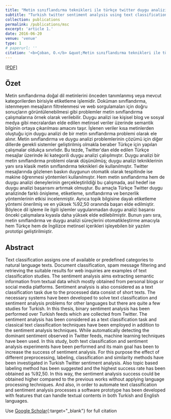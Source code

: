 ```yaml
---
title: "Metin sınıflandırma teknikleri ile türkçe twitter duygu analizi"
subtitle: "Turkish twitter sentiment analysis using text classification techniques"
collection: publications
permalink: /publications/msc
excerpt: 'article 1.'
date: 2016-06-20
venue: 'venue'
type: 1
# paperurl: ''
citation: '<b>Çoban, O.</b> &quot;Metin sınıflandırma teknikleri ile türkçe twitter duygu analizi.&quot; Yüksek Lisans Tezi, <i>Atatürk Üniversitesi, Fen Bilimleri Enstitüsü</i>, (2016).'
---
```

[[PDF]](https://tez.yok.gov.tr/UlusalTezMerkezi/SearchTezWS?key=cbOXH84ZayrLjc0tI-QXKmM_as-TrEzKFuAk2Rm7khvqeQ1XwUE31O14GGYp_zc4)

## Özet
Metin sınıflandırma doğal dil metinlerini önceden tanımlanmış veya mevcut kategorilerden birisiyle etiketleme işlemidir. Doküman sınıflandırma, istenmeyen mesajların filtrelenmesi ve web sorgulamaları için doğru sonuçların görüntülenebilmesi gibi problemler metin sınıflandırma çalışmalarına örnek olarak verilebilir. Duygu analizi ise kişisel blog ve sosyal medya gibi mecralardan elde edilen metinsel veriler üzerinde semantik bilginin ortaya çıkarılması amacını taşır. İşlenen veriler kısa metinlerden oluştuğu için duygu analizi de bir metin sınıflandırma problemi olarak ele alınır. Metin sınıflandırma ve duygu analizi problemlerinin çözümü için diğer dillerde gerekli sistemler geliştirilmiş olmakla beraber Türkçe için yapılan çalışmalar oldukça sınırlıdır. Bu tezde, Twitter'dan elde edilen Türkçe mesajlar üzerinde iki kategorili duygu analizi çalışılmıştır. Duygu analizi bir metin sınıflandırma problemi olarak düşünülmüş; duygu analizi tekniklerinin yanı sıra klasik metin sınıflandırma teknikleri de kullanılmıştır. Twitter mesajlarında gözlenen baskın duygunun otomatik olarak tespitinde ise makine öğrenmesi yöntemleri kullanılmıştır. Hem metin sınıflandırma hem de duygu analizi deneylerinin gerçekleştirildiği bu çalışmada, asıl hedef ise duygu analizi başarısını artırmak olmuştur. Bu amaçla Türkçe Twitter duygu analizinde farklı önişleme, etiketleme, sınıflandırma ve benzerlik yöntemlerinin etkisi incelenmiştir. Ayrıca topik bilgisine dayalı etiketleme yöntemi önerilmiş ve en yüksek %92,50 oranında başarı elde edilmiştir. Böylece dil işleme ile ilgili işlemler uygulanmadan duygu analizi başarısı önceki çalışmalara kıyasla daha yüksek elde edilebilmiştir. Bunun yanı sıra, metin sınıflandırma ve duygu analizi süreçlerini otomatikleştirme amacıyla hem Türkçe hem de İngilizce metinsel içerikleri işleyebilen bir yazılım prototipi geliştirilmiştir.
## Abstract
Text classification assigns one of available or predefined categories to natural language texts. Document classification, spam message filtering and retrieving the suitable results for web inquiries are examples of text classification studies. The sentiment analysis aims extracting semantic information from textual data which mostly obtained from personal blogs or social media platforms. Sentiment analysis is also considered as a text classification task due to the processed data consist of short texts. The necessary systems have been developed to solve text classification and sentiment analysis problems for other languages but there are quite a few studies for Turkish. In this thesis, binary sentiment analysis has been performed over Turkish feeds which are collected from Twitter. The sentiment analysis has been considered as a text classification task and classical text classification techniques have been employed in addition to the sentiment analysis techniques. While automatically detecting the dominant sentiment observed in Twitter feeds, machine learning techniques have been used. In this study, both text classification and sentiment analysis experiments have been performed and its main goal has been to increase the success of sentiment analysis. For this purpose the effect of different preprocessing, labeling, classification and similarity methods have been investigated in Turkish Twitter sentiment analysis. Also topic based labeling method has been suggested and the highest success rate has been obtained as %92,50. In this way, the sentiment analysis success could be obtained higher compared to the previous works without applying language processing techniques. And also, in order to automate text classification and sentiment analysis processes a software prototype has been developed with features that can handle textual contents in both Turkish and English languages.


Use [Google Scholar](https://scholar.google.com/scholar?){:target="_blank"} for full citation
